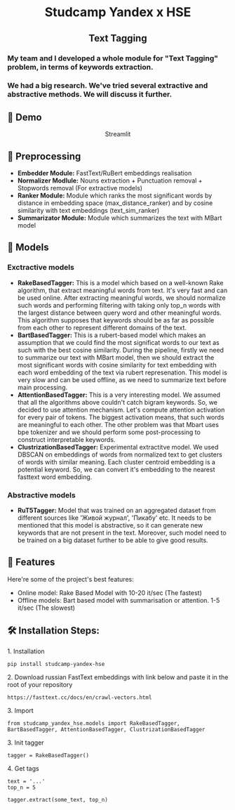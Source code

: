 <h1 align="center" id="title">Studcamp Yandex x HSE</h1>

<h2 align="center" id="title">Text Tagging</h2>

<h3 align='left'> My team and I developed a whole module for "Text Tagging" problem, in terms of keywords extraction. </h3>

<h3 align='left'> We had a big research. We've tried several extractive and abstractive methods. We will discuss it further.</h3>

<h2>🚀 Demo</h2>

<p align="center"> Streamlit  </p>

<h2>🧪 Preprocessing</h2>

*   **Embedder Module:** FastText/RuBert embeddings realisation
*   **Normalizer Modlule:**  Nouns extraction + Punctuation removal + Stopwords removal (For extractive models)
*   **Ranker Module:** Module which ranks the most significant words by distance in embedding space (max_distance_ranker) and by cosine similarity with text embeddings (text_sim_ranker)
*   **Summarizator Module:** Module which summarizes the text with MBart model

<h2>🤖 Models</h2>

### Exctractive models
*   **RakeBasedTagger:** This is a model which based on a well-known Rake algorithm, that extract meaningful words from text. It's very fast and can be used online. After extracting meaningful words, we should normalize such words and performing filtering with taking only top_n words with the largest distance between query word and other meaningful words. This algorithm supposes that keywords should be as far as possible from each other to represent different domains of the text.
*   **BartBasedTagger:** This is a rubert-based model which makes an assumption that we could find the most significat words to our text as such with the best cosine similarity. During the pipeline, firstly we need to summarize our text with MBart model, then we should extract the most significant words with cosine similarity for text embedding with each word embedding of the text via rubert represenation. This model is very slow and can be used offline, as we need to summarize text before main processing.
*   **AttentionBasedTagger:** This is a very interesting model. We assumed that all the algorithms above couldn't catch bigram keywords. So, we decided to use attention mechanism. Let's compute attention activation for every pair of tokens. The biggest activation means, that such words are meaningful to each other. The other problem was that Mbart uses bpe tokenizer and we should perform some post-processing to construct interpretable keywords.
*   **ClustrizationBasedTagger:** Experimental extractitve model. We used DBSCAN on embeddings of words from normalized text to get clusters of words with similar meaning. Each cluster centroid embedding is a potential keyword. So, we can convert it's embedding to the nearest fasttext word embedding.

### Abstractive models
*   **RuT5Tagger:** Model that was trained on an aggregated dataset from different sources like 'Живой журнал', 'Пикабу' etc. It needs to be mentioned that this model is abstractive, so it can generate new keywords that are not present in the text. Moreover, such model need to be trained on a big dataset further to be able to give good results.

<h2>🧐 Features</h2>

Here're some of the project's best features:

*   Online model: Rake Based Model with 10-20 it/sec (The fastest)
*   Offline models: Bart based model with summarisation or attention. 1-5 it/sec (The slowest)

<h2>🛠️ Installation Steps:</h2>

<p>1. Installation</p>

```
pip install studcamp-yandex-hse
```

<p>2. Download russian FastText embeddings with link below and paste it in the root of your repository</p>

```
https://fasttext.cc/docs/en/crawl-vectors.html
```

<p>3. Import</p>

```
from studcamp_yandex_hse.models import RakeBasedTagger, BartBasedTagger, AttentionBasedTagger, ClustrizationBasedTagger
```

<p>3. Init tagger</p>

```
tagger = RakeBasedTagger()
```

<p>4. Get tags</p>

```
text = '...'
top_n = 5

tagger.extract(some_text, top_n)
```
